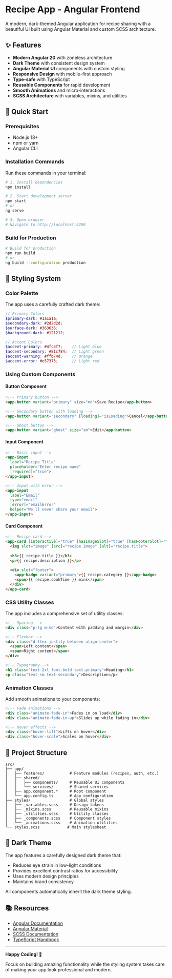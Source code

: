 # Recipe App - Angular Frontend

A modern, dark-themed Angular application for recipe sharing with a beautiful UI built using Angular Material and custom SCSS architecture.

## ✨ Features

- **Modern Angular 20** with zoneless architecture
- **Dark Theme** with consistent design system
- **Angular Material UI** components with custom styling
- **Responsive Design** with mobile-first approach
- **Type-safe** with TypeScript
- **Reusable Components** for rapid development
- **Smooth Animations** and micro-interactions
- **SCSS Architecture** with variables, mixins, and utilities

## 🚀 Quick Start

### Prerequisites

- Node.js 18+ 
- npm or yarn
- Angular CLI

### Installation Commands

Run these commands in your terminal:

```bash
# 1. Install dependencies
npm install

# 2. Start development server
npm start
# or
ng serve

# 3. Open browser
# Navigate to http://localhost:4200
```

### Build for Production

```bash
# Build for production
npm run build
# or
ng build --configuration production
```

## 🎨 Styling System

### Color Palette

The app uses a carefully crafted dark theme:

```scss
// Primary Colors
$primary-dark: #1a1a1a;
$secondary-dark: #2d2d2d;
$surface-dark: #363636;
$background-dark: #121212;

// Accent Colors
$accent-primary: #4fc3f7;    // Light blue
$accent-secondary: #81c784;  // Light green
$accent-warning: #ffb74d;    // Orange
$accent-error: #e57373;      // Light red
```

### Using Custom Components

#### Button Component

```html
<!-- Primary button -->
<app-button variant="primary" size="md">Save Recipe</app-button>

<!-- Secondary button with loading -->
<app-button variant="secondary" [loading]="isLoading">Cancel</app-button>

<!-- Ghost button -->
<app-button variant="ghost" size="sm">Edit</app-button>
```

#### Input Component

```html
<!-- Basic input -->
<app-input 
  label="Recipe Title" 
  placeholder="Enter recipe name"
  [required]="true">
</app-input>

<!-- Input with error -->
<app-input 
  label="Email" 
  type="email"
  [error]="emailError"
  helper="We'll never share your email">
</app-input>
```

#### Card Component

```html
<!-- Recipe card -->
<app-card [interactive]="true" [hasImageSlot]="true" [hasFooterSlot]="true">
  <img slot="image" [src]="recipe.image" [alt]="recipe.title">
  
  <h3>{{ recipe.title }}</h3>
  <p>{{ recipe.description }}</p>
  
  <div slot="footer">
    <app-badge variant="primary">{{ recipe.category }}</app-badge>
    <span>{{ recipe.cookTime }} mins</span>
  </div>
</app-card>
```

### CSS Utility Classes

The app includes a comprehensive set of utility classes:

```html
<!-- Spacing -->
<div class="p-lg m-md">Content with padding and margin</div>

<!-- Flexbox -->
<div class="d-flex justify-between align-center">
  <span>Left content</span>
  <span>Right content</span>
</div>

<!-- Typography -->
<h1 class="text-2xl font-bold text-primary">Heading</h1>
<p class="text-sm text-secondary">Description</p>
```

### Animation Classes

Add smooth animations to your components:

```html
<!-- Fade animations -->
<div class="animate-fade-in">Fades in on load</div>
<div class="animate-fade-in-up">Slides up while fading in</div>

<!-- Hover effects -->
<div class="hover-lift">Lifts on hover</div>
<div class="hover-scale">Scales on hover</div>
```

## 📁 Project Structure

```
src/
├── app/
│   ├── features/           # Feature modules (recipes, auth, etc.)
│   ├── shared/
│   │   ├── components/     # Reusable UI components
│   │   └── services/       # Shared services
│   ├── app.component.*     # Root component
│   └── app.config.ts       # App configuration
├── styles/                 # Global styles
│   ├── _variables.scss     # Design tokens
│   ├── _mixins.scss        # Reusable mixins
│   ├── _utilities.scss     # Utility classes
│   ├── _components.scss    # Component styles
│   └── _animations.scss    # Animation utilities
└── styles.scss            # Main stylesheet
```

## 🌙 Dark Theme

The app features a carefully designed dark theme that:

- Reduces eye strain in low-light conditions
- Provides excellent contrast ratios for accessibility
- Uses modern design principles
- Maintains brand consistency

All components automatically inherit the dark theme styling.

## 📚 Resources

- [Angular Documentation](https://angular.dev)
- [Angular Material](https://material.angular.dev)
- [SCSS Documentation](https://sass-lang.com/documentation)
- [TypeScript Handbook](https://www.typescriptlang.org/docs)

---

**Happy Coding! 🚀**

Focus on building amazing functionality while the styling system takes care of making your app look professional and modern.
